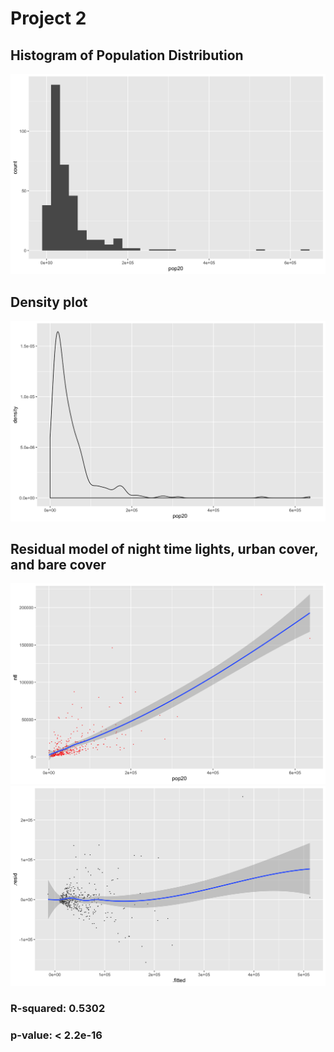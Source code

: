 # Project 2

## Histogram of Population Distribution
![](Project2_1.png)

## Density plot
![](Project2_2.png)

## Residual model of night time lights, urban cover, and bare cover 
![](Project2_3.png)
![](Project2_4.png)

### R-squared: 0.5302
### p-value: < 2.2e-16


